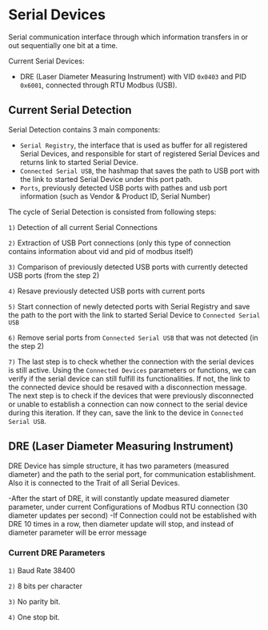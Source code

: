 # Serial Devices
Serial communication interface through which information transfers in or out sequentially one bit at a time.

Current Serial Devices:
- DRE (Laser Diameter Measuring Instrument) with VID `0x0403` and PID `0x6001`, connected through RTU Modbus (USB).

## Current Serial Detection 
Serial Detection contains 3 main components:
- `Serial Registry`, the interface that is used as buffer for all registered Serial Devices, and responsible for start of registered Serial Devices and returns link to started Serial Device.
- `Connected Serial USB`, the hashmap that saves the path to USB port with the link to started Serial Device under this port path.
- `Ports`, previously detected USB ports with pathes and usb port information (such as Vendor & Product ID, Serial Number)

The cycle of Serial Detection is consisted from following steps:

`1)` Detection of all current Serial Connections

`2)` Extraction of USB Port connections (only this type of connection contains information about vid and pid of modbus itself)

`3)` Comparison of previously detected USB ports with currently detected USB ports (from the step 2)

`4)` Resave previously detected USB ports with current ports

`5)` Start connection of newly detected ports with Serial Registry and save the path to the port with the link to started Serial Device to `Connected Serial USB`

`6)` Remove serial ports from `Connected Serial USB` that was not detected (in the step 2)

`7)` The last step is to check whether the connection with the serial devices is still active. Using the `Connected Devices` parameters or functions, we can verify if the serial device can still fulfill its functionalities. If not, the link to the connected device should be resaved with a disconnection message. 
The next step is to check if the devices that were previously disconnected or unable to establish a connection can now connect to the serial device during this iteration. If they can, save the link to the device in `Connected Serial USB`.

## DRE (Laser Diameter Measuring Instrument)
DRE Device has simple structure, it has two parameters (measured diameter) and the path to the serial port, for communication establishment. Also it is connected to the Trait of all Serial Devices.

-After the start of DRE, it will constantly update measured diameter parameter, under current Configurations of Modbus RTU connection (30 diameter updates per second)
-If Connection could not be established with DRE 10 times in a row, then diameter update will stop, and instead of diameter parameter will be error message

### Current DRE Parameters
`1)` Baud Rate 38400

`2)` 8 bits per character

`3)` No parity bit.

`4)` One stop bit.

